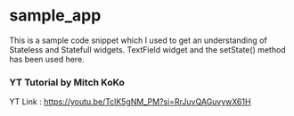 # sample_app

This is a sample code snippet which I used to get an understanding of Stateless and Statefull widgets. 
TextField widget and the setState() method has been used here.

### YT Tutorial by Mitch KoKo 
YT Link : https://youtu.be/TclK5gNM_PM?si=RrJuvQAGuvywX61H
